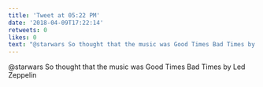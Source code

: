 ```yaml
---
title: 'Tweet at 05:22 PM'
date: '2018-04-09T17:22:14'
retweets: 0
likes: 0
text: "@starwars So thought that the music was Good Times Bad Times by Led Zeppelin"
---
```

@starwars So thought that the music was Good Times Bad Times by Led Zeppelin